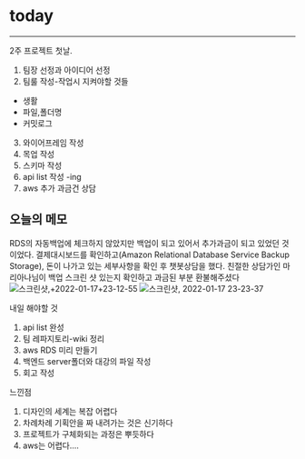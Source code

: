 # today

-----------------
2주 프로젝트 첫날.
1. 팀장 선정과 아이디어 선정
2. 팀룰 작성-작업시 지켜야할 것들
  - 생활
  - 파일,폴더명
  - 커밋로그
3. 와이어프레임 작성
4. 목업 작성
5. 스키마 작성
6. api list 작성 -ing
7. aws 추가 과금건 상담

## 오늘의 메모
RDS의 자동백업에 체크하지 않았지만 백업이 되고 있어서 추가과금이 되고 있었던 것이었다.
결제대시보드를 확인하고(Amazon Relational Database Service Backup Storage), 돈이 나가고 있는 세부사항을 확인 후 챗봇상담을 했다.
친절한 상담가인 마리아나님이 백업 스크린 샷 있는지 확인하고 과금된 부분 환불해주셨다
![스크린샷,+2022-01-17+23-12-55](https://user-images.githubusercontent.com/85835359/150369546-b536e1ab-b626-4fa4-b1eb-a95d9ead8453.png)
![스크린샷, 2022-01-17 23-23-37](https://user-images.githubusercontent.com/85835359/150369035-4ab02626-bfc6-4d13-8001-36b119319440.png)


내일 해야할 것
1. api list 완성
2. 팀 레파지토리-wiki 정리
3. aws RDS 미리 만들기
4. 백엔드 server폴더와 대강의 파일 작성
5. 회고 작성

느낀점
1. 디자인의 세계는 복잡 어렵다
2. 차례차례 기획안을 짜 내려가는 것은 신기하다
3. 프로젝트가 구체화되는 과정은 뿌듯하다
4. aws는 어렵다.... 
